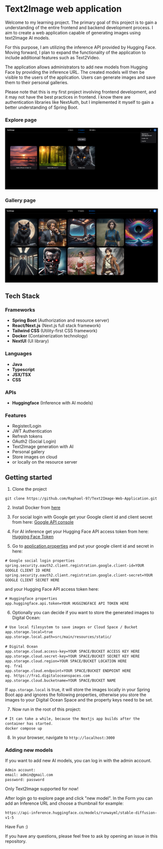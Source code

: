 # Text2Image web application

Welcome to my learning project.
The primary goal of this project is to gain a understanding of the entire frontend and backend development process. 
I aim to create a web application capable of generating images using text2Image AI models.

For this purpose, I am utilizing the inference API provided by Hugging Face.
Moving forward, I plan to expand the functionality of the application to include additional features such as Text2Video.

The application allows administrators to add new models from Hugging Face by providing 
the inference URL. The created models will then be visible to the users of the application. 
Users can generate images and save them to their personal galleries.

Please note that this is my first project involving frontend development, and it may not have the best practices in frontend.
I know there are authentication libraries like NextAuth, but I implemented it 
myself to gain a better understanding of Spring Boot.

### Explore page

![Explore page](https://github.com/Raphael-97/Text2Image-Web-Application/blob/main/showcase/explore_page.PNG)

### Gallery page

![Gallery page](https://github.com/Raphael-97/Text2Image-Web-Application/blob/main/showcase/gallery_page.PNG)

## Tech Stack

### Frameworks

- **Spring Boot** (Authorization and resource server)
- **React/Next.js** (Next.js full stack framework)
- **Tailwind CSS** (Utility-first CSS framework)
- **Docker** (Containerization technology)
- **NextUI** (UI library)

### Languages

- **Java**
- **Typescript**
- **JSX/TSX**
- **CSS**

### APIs

- **Huggingface** (Inference with AI models)

### Features

- Register/Login
- JWT Authentication
- Refresh tokens
- OAuth2 (Social Login)
- Text2Image generation with AI
- Personal gallery
- Store images on cloud 
- or locally on the resource server

## Getting started


1. Clone the project
```
git clone https://github.com/Raphael-97/Text2Image-Web-Application.git
```

2. Install Docker from [here](https://www.docker.com/products/docker-desktop/)

3. For social login with Google get your Google client id and client secret from here: 
[Google API console](https://console.developers.google.com/projectselector/apis/credentials?pli=1)

4. For AI inference get your Hugging Face API access token from here: 
[Hugging Face Token](https://huggingface.co/settings/tokens)

5. Go to 
[application.properties](https://github.com/Raphael-97/Text2Image-Web-Application/blob/main/backend/src/main/resources/application.properties)
and put your google client id and secret in here: 
```
# Google social login properties
spring.security.oauth2.client.registration.google.client-id=YOUR GOOGLE CLIENT ID HERE
spring.security.oauth2.client.registration.google.client-secret=YOUR GOOGLE CLIENT SECRET HERE
```
and your Hugging Face API access token here:
```
# Huggingface properties
app.huggingface.api.token=YOUR HUGGINGFACE API TOKEN HERE
```

6. Optionally you can decide if you want to store the generated images to Digital Ocean:
```
# Use local filesystem to save images or Cloud Space / Bucket
app.storage.local=true
app.storage.local.path=src/main/resources/static/

# Digital Ocean
app.storage.cloud.access-key=YOUR SPACE/BUCKET ACCESS KEY HERE
app.storage.cloud.secret-key=YOUR SPACE/BUCKET SECRET KEY HERE
app.storage.cloud.region=YOUR SPACE/BUCKET LOCATION HERE            eg. fra1
app.storage.cloud.endpoint=YOUR SPACE/BUCKET ENDPOINT HERE          eg. https://fra1.digitaloceanspaces.com
app.storage.cloud.bucketname=YOUR SPACE/BUCKET NAME
```

If `app.storage.local` is true, it will store the images locally in your Spring Boot app
and ignores the following properties, otherwise you store the images to your Digital Ocean Space
and the property keys need to be set. 

7. Now run in the root of this project:
```
# It can take a while, because the Nextjs app builds after the container has started.
docker compose up
```

8. In your browser, navigate to `http://localhost:3000` 


### Adding new models
If you want to add new AI models, you can log in with the admin account.

```
Admin account:
email: admin@gmail.com
password: password
```
Only Text2Image supported for now!

After login go to explore page and click "new model".
In the Form you can add an Inference URL and choose a thumbnail for example:
```
https://api-inference.huggingface.co/models/runwayml/stable-diffusion-v1-5
```

Have Fun :) 

If you have any questions, please feel free to ask by opening an issue in this repository.